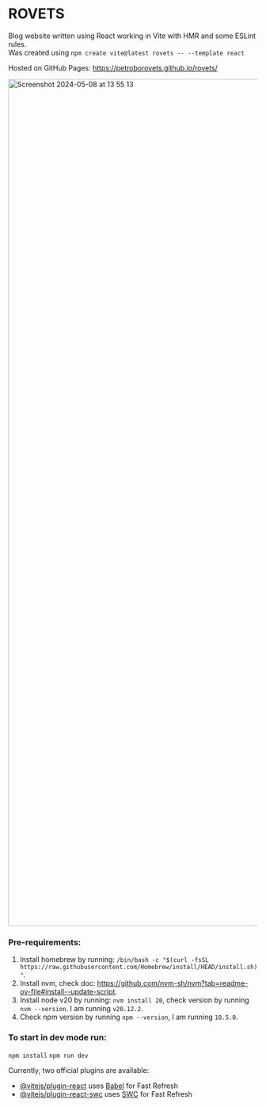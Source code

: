 # ROVETS

Blog website written using React working in Vite with HMR and some ESLint rules. <br />
Was created using `npm create vite@latest rovets -- --template react`

Hosted on GitHub Pages: https://petroborovets.github.io/rovets/

<img width="1710" alt="Screenshot 2024-05-08 at 13 55 13" src="https://github.com/petroborovets/peboblog/assets/6223083/6e598fec-f124-46ad-92f3-b895d8f38fc3">


### Pre-requirements:
1. Install homebrew by running: `/bin/bash -c "$(curl -fsSL https://raw.githubusercontent.com/Homebrew/install/HEAD/install.sh)"`.
2. Install nvm, check doc: https://github.com/nvm-sh/nvm?tab=readme-ov-file#install--update-script.
3. Install node v20 by running: `nvm install 20`, check version by running `nvm --version`. I am running `v20.12.2`.
4. Check npm version by running `npm --version`, I am running `10.5.0`.

### To start in dev mode run:
`npm install`
`npm run dev`

Currently, two official plugins are available:

- [@vitejs/plugin-react](https://github.com/vitejs/vite-plugin-react/blob/main/packages/plugin-react/README.md) uses [Babel](https://babeljs.io/) for Fast Refresh
- [@vitejs/plugin-react-swc](https://github.com/vitejs/vite-plugin-react-swc) uses [SWC](https://swc.rs/) for Fast Refresh

